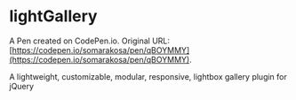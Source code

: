 # lightGallery

A Pen created on CodePen.io. Original URL: [https://codepen.io/somarakosa/pen/qBOYMMY](https://codepen.io/somarakosa/pen/qBOYMMY).

A lightweight, customizable, modular, responsive, lightbox gallery plugin for jQuery
